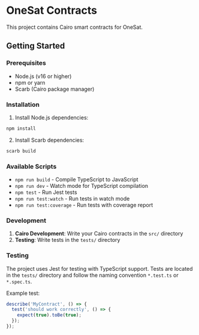 # OneSat Contracts

This project contains Cairo smart contracts for OneSat.

## Getting Started

### Prerequisites

- Node.js (v16 or higher)
- npm or yarn
- Scarb (Cairo package manager)

### Installation

1. Install Node.js dependencies:
```bash
npm install
```

2. Install Scarb dependencies:
```bash
scarb build
```

### Available Scripts

- `npm run build` - Compile TypeScript to JavaScript
- `npm run dev` - Watch mode for TypeScript compilation
- `npm test` - Run Jest tests
- `npm run test:watch` - Run tests in watch mode
- `npm run test:coverage` - Run tests with coverage report

### Development

1. **Cairo Development**: Write your Cairo contracts in the `src/` directory
2. **Testing**: Write tests in the `tests/` directory

### Testing

The project uses Jest for testing with TypeScript support. Tests are located in the `tests/` directory and follow the naming convention `*.test.ts` or `*.spec.ts`.

Example test:
```typescript
describe('MyContract', () => {
  test('should work correctly', () => {
    expect(true).toBe(true);
  });
});
```